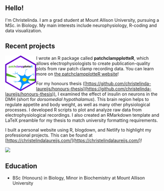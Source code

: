 ## Hello!

I'm Christelinda. I am a grad student at Mount Allison University, pursuing a MSc. in Biology. My main interests include neurophysiology, R-coding and data visualization.

## Recent projects

<a href="https://christelinda-laureijs.github.io/patchclampplotteR/index.html">
<img src="logo.png" width = 100px align="left"/></a>

I wrote an R package called **patchclampplotteR**, which allows electrophysiologists to create publication-quality plots from raw patch clamp recording data. You can learn more on [the patchclampplotteR website](https://christelinda-laureijs.github.io/patchclampplotteR/index.html)!

For my honours thesis ([https://github.com/christelinda-laureijs/honours-thesis](https://github.com/christelinda-laureijs/honours-thesis)), I examined the effect of insulin on neurons in the DMH (short for *dorsomedial hypothalamus*). This brain region helps to regulate appetite and body weight, as well as many other physiological processes. I developed R scripts to plot and analyze raw data from electrophysiological recordings. I also created an RMarkdown template and LaTeX preamble for my thesis to match university formatting requirements.

I built a personal website using R, blogdown, and Netlify to highlight my professional projects. This can be found at [https://christelindalaureijs.com/](https://christelindalaureijs.com/)!

<div align="left">
<img src="Laureijs-Cover-Image.png" width = 800px/>
</div>    

## Education
-  BSc (Honours) in Biology, Minor in Biochemistry at Mount Allison University
